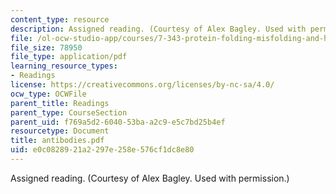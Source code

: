```yaml
---
content_type: resource
description: Assigned reading. (Courtesy of Alex Bagley. Used with permission.)
file: /ol-ocw-studio-app/courses/7-343-protein-folding-misfolding-and-human-disease-fall-2004/e0c0828921a2297e258e576cf1dc8e80_antibodies.pdf
file_size: 78950
file_type: application/pdf
learning_resource_types:
- Readings
license: https://creativecommons.org/licenses/by-nc-sa/4.0/
ocw_type: OCWFile
parent_title: Readings
parent_type: CourseSection
parent_uid: f769a5d2-6040-53ba-a2c9-e5c7bd25b4ef
resourcetype: Document
title: antibodies.pdf
uid: e0c08289-21a2-297e-258e-576cf1dc8e80
---
```

Assigned reading. (Courtesy of Alex Bagley. Used with permission.)